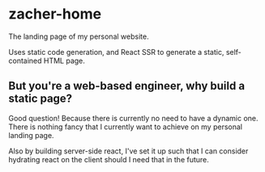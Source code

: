 # zacher-home

The landing page of my personal website.

Uses static code generation, and React SSR to generate a static, self-contained HTML page.

## But you're a web-based engineer, why build a static page?

Good question! Because there is currently no need to have a dynamic one.
There is nothing fancy that I currently want to achieve on my personal landing page.

Also by building server-side react, I've set it up such that I can consider hydrating react on the client should I need that in the future.
